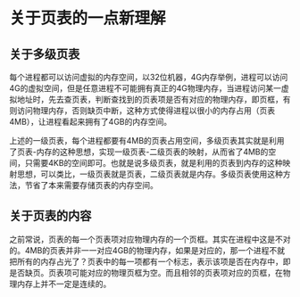 # 关于页表的一点新理解

## 关于多级页表

​	每个进程都可以访问虚拟的内存空间，以32位机器，4G内存举例，进程可以访问4G的虚拟空间，但是任意进程不可能拥有真正的4G物理内存，当进程访问某一虚拟地址时，先去查页表，判断查找到的页表项是否有对应的物理内存，即页框，有则访问物理内存，否则缺页中断，这种方式使得进程以很小的内存占用（页表4MB），让进程看起来拥有了4GB的内存空间。

​	上述的一级页表，每个进程都要有4MB的页表占用空间，多级页表其实就是利用了页表-内存的这种思想，实现一级页表-二级页表的映射，从而省了4MB的空间，只需要4KB的空间即可。也就是说多级页表，就是利用的页表到内存的这种映射思想，可以类比，一级页表就是页表，二级页表就是内存。多级页表使用这种方法，节省了本来需要存储页表的内存空间。

## 关于页表的内容

​	之前常说，页表的每一个页表项对应物理内存的一个页框。其实在进程中这是不对的。4MB的页表并非一一对应4GB的物理内存，如果是对应的，那一个进程不就把所有的内存占光了？页表中的每一项都有一个标志，表示该项是否在内存中，即是否缺页。页表项可能对应的物理页框为空。而且相邻的页表项对应的页框，在物理内存上并不一定是连续的。